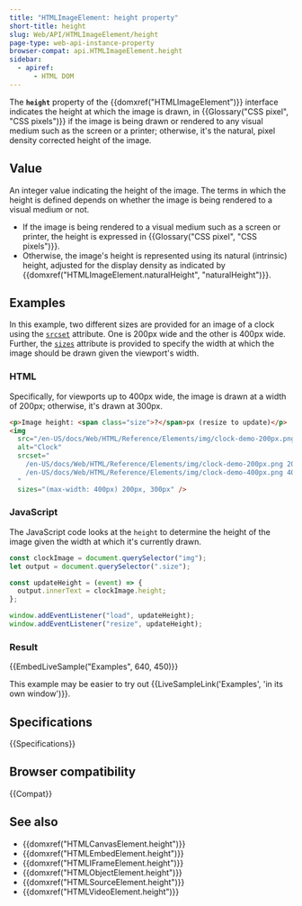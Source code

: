 ```yaml
---
title: "HTMLImageElement: height property"
short-title: height
slug: Web/API/HTMLImageElement/height
page-type: web-api-instance-property
browser-compat: api.HTMLImageElement.height
sidebar:
  - apiref:
      - HTML DOM
---
```


The **`height`** property of the
{{domxref("HTMLImageElement")}} interface indicates the height at which the image is
drawn, in {{Glossary("CSS pixel", "CSS pixels")}} if the image is being drawn or rendered to any
visual medium such as the screen or a printer; otherwise, it's the natural, pixel
density corrected height of the image.

## Value

An integer value indicating the height of the image. The terms in which the height is
defined depends on whether the image is being rendered to a visual medium or not.

- If the image is being rendered to a visual medium such as a screen or printer, the
  height is expressed in {{Glossary("CSS pixel", "CSS pixels")}}.
- Otherwise, the image's height is represented using its natural (intrinsic) height,
  adjusted for the display density as indicated by
  {{domxref("HTMLImageElement.naturalHeight", "naturalHeight")}}.

## Examples

In this example, two different sizes are provided for an image of a clock using the
[`srcset`](/en-US/docs/Web/HTML/Reference/Elements/img#srcset) attribute. One is 200px wide and the other is 400px
wide. Further, the [`sizes`](/en-US/docs/Web/HTML/Reference/Elements/img#sizes) attribute is provided to specify the
width at which the image should be drawn given the viewport's width.

### HTML

Specifically, for viewports up to 400px wide, the image is drawn at a width of 200px;
otherwise, it's drawn at 300px.

```html
<p>Image height: <span class="size">?</span>px (resize to update)</p>
<img
  src="/en-US/docs/Web/HTML/Reference/Elements/img/clock-demo-200px.png"
  alt="Clock"
  srcset="
    /en-US/docs/Web/HTML/Reference/Elements/img/clock-demo-200px.png 200w,
    /en-US/docs/Web/HTML/Reference/Elements/img/clock-demo-400px.png 400w
  "
  sizes="(max-width: 400px) 200px, 300px" />
```

### JavaScript

The JavaScript code looks at the `height` to determine the height of the
image given the width at which it's currently drawn.

```js
const clockImage = document.querySelector("img");
let output = document.querySelector(".size");

const updateHeight = (event) => {
  output.innerText = clockImage.height;
};

window.addEventListener("load", updateHeight);
window.addEventListener("resize", updateHeight);
```

### Result

{{EmbedLiveSample("Examples", 640, 450)}}

This example may be easier to try out {{LiveSampleLink('Examples', 'in its own window')}}.

## Specifications

{{Specifications}}

## Browser compatibility

{{Compat}}

## See also

- {{domxref("HTMLCanvasElement.height")}}
- {{domxref("HTMLEmbedElement.height")}}
- {{domxref("HTMLIFrameElement.height")}}
- {{domxref("HTMLObjectElement.height")}}
- {{domxref("HTMLSourceElement.height")}}
- {{domxref("HTMLVideoElement.height")}}
